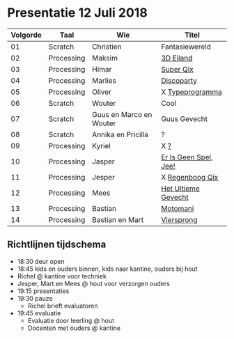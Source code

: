 # Presentatie 12 Juli 2018

Volgorde| Taal | Wie| Titel
---|------|--------|-----------
01| Scratch   | Christien | Fantasiewereld
02| Processing| Maksim | [3D Eiland](Maksim/README.md)
03| Processing| Himar| [Super Qix](Himar/README.md)
04| Processing| Marlies| [Discoparty](Marlies/README.md)
05| Processing| Oliver| X [Typeprogramma](Oliver/README.md)
06| Scratch   | Wouter| Cool
07| Scratch   | Guus en Marco en Wouter| Guus Gevecht
08| Scratch   | Annika en Pricilla|?
09| Processing| Kyriel| X [?](Kyriel/README.md)
10| Processing| Jasper| [Er Is Geen Spel, Jee!](Jasper/jasper2/jasper2.pde)
11| Processing| Jesper| X [Regenboog Qix](Jesper/README.md)
12| Processing| Mees| [Het Ultieme Gevecht](Mees/koning/koning.pde)
13| Processing| Bastian| [Motomani](Bastian/motoania/motoania.pde)
14| Processing| Bastian en Mart| [Viersprong](Bastian_en_Mart/spel_viersprong_winning/spel_viersprong_winning.pde)

## Richtlijnen tijdschema

 * 18:30 deur open
 * 18:45 kids en ouders binnen, kids naar kantine, ouders bij hout
  * Richel @ kantine voor techniek
  * Jesper, Mart en Mees @ hout voor verzorgen ouders
 * 19:15 presentaties
 * 19:30 pauze
    * Richel brieft evaluatoren
 * 19:45 evaluatie
    * Evaluatie door leerling @ hout 
    * Docenten met ouders @ kantine 
